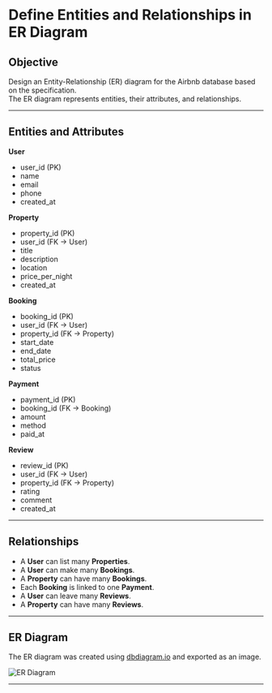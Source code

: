 #  Define Entities and Relationships in ER Diagram

## Objective
Design an Entity-Relationship (ER) diagram for the Airbnb database based on the specification.  
The ER diagram represents entities, their attributes, and relationships.

---

## Entities and Attributes

**User**  
- user_id (PK)  
- name  
- email  
- phone  
- created_at  

**Property**  
- property_id (PK)  
- user_id (FK → User)  
- title  
- description  
- location  
- price_per_night  
- created_at  

**Booking**  
- booking_id (PK)  
- user_id (FK → User)  
- property_id (FK → Property)  
- start_date  
- end_date  
- total_price  
- status  

**Payment**  
- payment_id (PK)  
- booking_id (FK → Booking)  
- amount  
- method  
- paid_at  

**Review**  
- review_id (PK)  
- user_id (FK → User)  
- property_id (FK → Property)  
- rating  
- comment  
- created_at  

---

## Relationships
- A **User** can list many **Properties**.  
- A **User** can make many **Bookings**.  
- A **Property** can have many **Bookings**.  
- Each **Booking** is linked to one **Payment**.  
- A **User** can leave many **Reviews**.  
- A **Property** can have many **Reviews**.  

---

## ER Diagram
The ER diagram was created using [dbdiagram.io](https://dbdiagram.io/) and exported as an image.

![ER Diagram](diagram.png)

---

